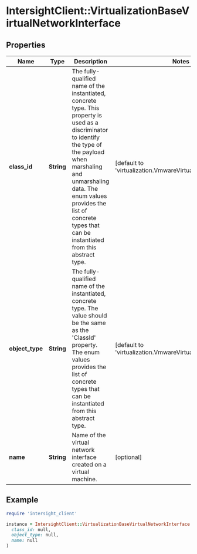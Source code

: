 # IntersightClient::VirtualizationBaseVirtualNetworkInterface

## Properties

| Name | Type | Description | Notes |
| ---- | ---- | ----------- | ----- |
| **class_id** | **String** | The fully-qualified name of the instantiated, concrete type. This property is used as a discriminator to identify the type of the payload when marshaling and unmarshaling data. The enum values provides the list of concrete types that can be instantiated from this abstract type. | [default to &#39;virtualization.VmwareVirtualNetworkInterface&#39;] |
| **object_type** | **String** | The fully-qualified name of the instantiated, concrete type. The value should be the same as the &#39;ClassId&#39; property. The enum values provides the list of concrete types that can be instantiated from this abstract type. | [default to &#39;virtualization.VmwareVirtualNetworkInterface&#39;] |
| **name** | **String** | Name of the virtual network interface created on a virtual machine. | [optional] |

## Example

```ruby
require 'intersight_client'

instance = IntersightClient::VirtualizationBaseVirtualNetworkInterface.new(
  class_id: null,
  object_type: null,
  name: null
)
```

